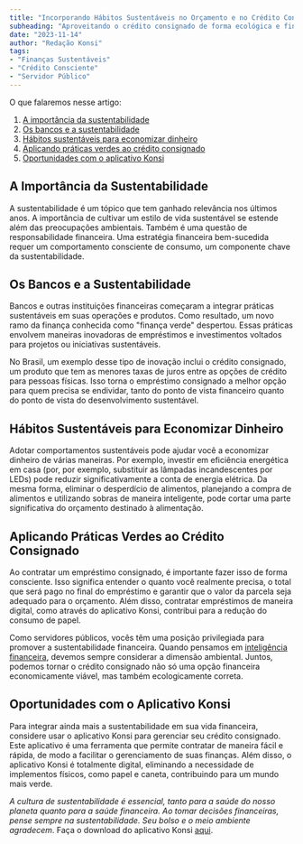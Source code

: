 ```yaml
---
title: "Incorporando Hábitos Sustentáveis ​​no Orçamento e no Crédito Consignado"
subheading: "Aproveitando o crédito consignado de forma ecológica e financeiramente responsável"
date: "2023-11-14"
author: "Redação Konsi"
tags:
- "Finanças Sustentáveis"
- "Crédito Consciente"
- "Servidor Público"
---
```


O que falaremos nesse artigo:

1. [A importância da sustentabilidade](#importancia-sustentabilidade)
2. [Os bancos e a sustentabilidade](#bancos-sustentabilidade)
3. [Hábitos sustentáveis para economizar dinheiro](#habitos-sustentaveis)
4. [Aplicando práticas verdes ao crédito consignado](#credito-conscignado-verde)
5. [Oportunidades com o aplicativo Konsi](#oportunidades-konsi)

## A Importância da Sustentabilidade <a name="importancia-sustentabilidade"></a>

A sustentabilidade é um tópico que tem ganhado relevância nos últimos anos. A importância de cultivar um estilo de vida sustentável se estende além das preocupações ambientais. Também é uma questão de responsabilidade financeira. Uma estratégia financeira bem-sucedida requer um comportamento consciente de consumo, um componente chave da sustentabilidade.

## Os Bancos e a Sustentabilidade  <a name="bancos-sustentabilidade"></a>

Bancos e outras instituições financeiras começaram a integrar práticas sustentáveis ​​em suas operações e produtos. Como resultado, um novo ramo da finança conhecida como "finança verde" despertou. Essas práticas envolvem maneiras inovadoras de empréstimos e investimentos voltados para projetos ou iniciativas sustentáveis.

No Brasil, um exemplo desse tipo de inovação inclui o crédito consignado, um produto que tem as menores taxas de juros entre as opções de crédito para pessoas físicas. Isso torna o empréstimo consignado a melhor opção para quem precisa se endividar, tanto do ponto de vista financeiro quanto do ponto de vista do desenvolvimento sustentável.

## Hábitos Sustentáveis para Economizar Dinheiro  <a name="habitos-sustentaveis"></a>

Adotar comportamentos sustentáveis ​​pode ajudar você a economizar dinheiro de várias maneiras. Por exemplo, investir em eficiência energética em casa (por, por exemplo, substituir as lâmpadas incandescentes por LEDs) pode reduzir significativamente a conta de energia elétrica. Da mesma forma, eliminar o desperdício de alimentos, planejando a compra de alimentos e utilizando sobras de maneira inteligente, pode cortar uma parte significativa do orçamento destinado à alimentação.

## Aplicando Práticas Verdes ao Crédito Consignado <a name="credito-conscignado-verde"></a>

Ao contratar um empréstimo consignado, é importante fazer isso de forma consciente. Isso significa entender o quanto você realmente precisa, o total que será pago no final do empréstimo e garantir que o valor da parcela seja adequado para o orçamento. Além disso, contratar empréstimos de maneira digital, como através do aplicativo Konsi, contribui para a redução do consumo de papel. 

Como servidores públicos, vocês têm uma posição privilegiada para promover a sustentabilidade financeira. Quando pensamos em [inteligência financeira](https://www.konsi.com.br/postagens/aprenda-a-comparar-emprestimos-consignados-saiba-como-escolher-a-melhor-opo-), devemos sempre considerar a dimensão ambiental. Juntos, podemos tornar o crédito consignado não só uma opção financeira economicamente viável, mas também ecologicamente correta.

## Oportunidades com o Aplicativo Konsi <a name="oportunidades-konsi"></a>

Para integrar ainda mais a sustentabilidade em sua vida financeira, considere usar o aplicativo Konsi para gerenciar seu crédito consignado. Este aplicativo é uma ferramenta que permite contratar de maneira fácil e rápida, de modo a facilitar o gerenciamento de suas finanças. Além disso, o aplicativo Konsi é totalmente digital, eliminando a necessidade de implementos físicos, como papel e caneta, contribuindo para um mundo mais verde.

*A cultura de sustentabilidade é essencial, tanto para a saúde do nosso planeta quanto para a saúde financeira. Ao tomar decisões financeiras, pense sempre na sustentabilidade. Seu bolso e o meio ambiente agradecem*. Faça o download do aplicativo Konsi [aqui](https://www.konsi.com.br/download-app).